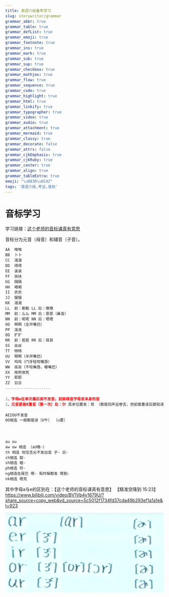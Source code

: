 ```yaml
---
title: 英语六级备考学习
slug: storywriter/grammar
grammar_abbr: true
grammar_table: true
grammar_defList: true
grammar_emoji: true
grammar_footnote: true
grammar_ins: true
grammar_mark: true
grammar_sub: true
grammar_sup: true
grammar_checkbox: true
grammar_mathjax: true
grammar_flow: true
grammar_sequence: true
grammar_code: true
grammar_highlight: true
grammar_html: true
grammar_linkify: true
grammar_typographer: true
grammar_video: true
grammar_audio: true
grammar_attachment: true
grammar_mermaid: true
grammar_classy: true
grammar_decorate: false
grammar_attrs: false
grammar_cjkEmphasis: true
grammar_cjkRuby: true
grammar_center: true
grammar_align: true
grammar_tableExtra: true
emoji: "\uD83D\uDCA2"
tags: '英语六级,考证,音标'
---
```


# 音标学习
学习链接：[这个老师的音标课真有意思](https://www.bilibili.com/video/BV1Vb4y1679U/?spm_id_from=333.337.search-card.all.click&vd_source=85143ebef149f78ad6d9c01fb85eb64b)

音标分为元音（母音）和辅音（子音）。

``` javascript
AA	唉唉
BB	卜卜
CC	渴渴
DD	得得
EE	诶诶
FF	扶扶
GG	隔隔
HH	喝喝
II	衣衣
JJ	锯锯
KK	渴渴
LL	前：勒勒 LL 后：嗷嗷
MM	前：么么 MM 后：恩恩（鼻音）
NN	前：呢呢 NN 后：嗯嗯
OO	啊啊（全开嘴巴）
PP	泼泼 
QQ	扩扩
RR	前：若若 RR 后：耳耳
SS	丝丝
TT	特特
UU	啊啊（半开嘴巴）
VV	呜呜（门牙轻咬嘴唇）
WW	巫巫（不咬嘴唇，嘟嘴巴）
XX	咳死咳死
YY	耶耶
ZZ	日日
--------------------

1、字母e在单次最后面不发音，前面母音字母发本身的音
2、元音紧挨R重音（第一次）处：尔 其余位置发：耳 （都是四声且卷舌，但前面重读后面轻读）

AEIOU不发音
OO相连 一般都是读〔U午〕 〔u雾〕



au ou
aw ow 相连 〔aU嗷~〕
th 相连 咬住舌尖不发出音 子~ 日~
ch相连 取~
sh相连 嘘~
ph相连 符~
ng相连在尾巴 嗯~ 有时候都发 嗯割~
nk相连 嗯克
```

其中字母a与e的区别在：【这个老师的音标课真有意思】 【精准空降到 15:23】 https://www.bilibili.com/video/BV1Vb4y1679U/?share_source=copy_web&vd_source=5c5012f1734fd37cda49b293ef1a1a1e&t=923


![元音 母音](./images/1668486700792.png)